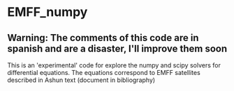 # EMFF_numpy
## Warning: The comments of this code are in spanish and are a disaster, I'll improve them soon
This is an 'experimental' code for explore the numpy and scipy solvers for differential equations. 
The equations correspond to EMFF satellites described in Ashun text (document in bibliography)
